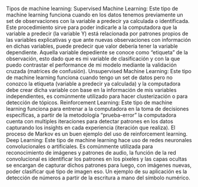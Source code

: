 Tipos de machine learning:
Supervised Machine Learning: Este tipo de machine learning funciona cuando en los datos tenemos previamente un set de observaciones con la variable a predecir ya calculada o identificada. Este procedimiento sirve para poder indicarle a la computadora que la variable a predecir (la variable Y) está relacionada por patrones propios de las variables explicativas y que ante nuevas observaciones con información en dichas variables, puede predecir que valor debería tener la variable dependiente. Aquella variable depediente se conoce como “etiqueta” de la observación, esto dado que es mi variable de clasificación y con la que puedo contrastar el performance de mi modelo mediante la validación cruzada (matrices de confusión).
Unsupervised Machine Learning: Este tipo de machine learning funciona cuando tengo un set de datos pero no conozco la etiqueta (variable a predecir ya calculada) y la computadora debe crear dicha variable con base en la información de mis variables independientes, es comúnmente utilizado para hacer clusterización o para detección de tópicos. 
Reinforcement Learning: Este tipo de machine learning funciona para entrenar a la computadora en la toma de decisiones específicas, a partir de la metodología “prueba-error” la computadora cuenta con multiples iteraciones para detectar patrones en los datos capturando los insights en cada experiencia (iteración que realiza). El proceso de Markov es un buen ejemplo del uso de reinforcement learning. 
Deep Learning: Este tipo de machine learning hace uso de redes neuronales convolucionales o artificiales. Es comúnmente utilizada para reconocimiento de imágenes y patrones de audio, la función de la red convolucional es identificar los patrones en los pixeles y las capas ocultas se encargan de capturar dichos patrones para luego, con imágenes nuevas, poder clasificar qué tipo de imagen eso. Un ejemplo de su aplicación es la detección de números a partir de la escritura a mano del símbolo numérico. 
